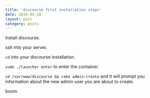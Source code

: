 ```yaml
---
title: 'discourse first installation steps'
date: 2016-05-28
layout: post
category: posts
---
```


install discourse.

ssh into your server.

`cd` into your discourse installation.

`sudo ./launcher enter` to enter the container.

`cd /var/www/discourse && rake admin:create` and it will prompt you information
about the new admin user you are about to create.


boom.
